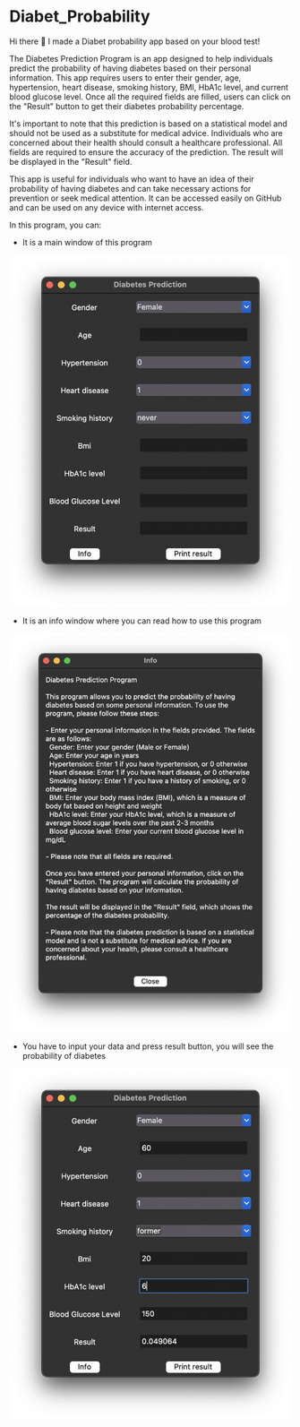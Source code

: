 # Diabet_Probability
Hi there 👋 
I made a Diabet probability app based on your blood test!

The Diabetes Prediction Program is an app designed to help individuals predict the probability of having diabetes based on their personal information. This app requires users to enter their gender, age, hypertension, heart disease, smoking history, BMI, HbA1c level, and current blood glucose level. Once all the required fields are filled, users can click on the "Result" button to get their diabetes probability percentage.

It's important to note that this prediction is based on a statistical model and should not be used as a substitute for medical advice. Individuals who are concerned about their health should consult a healthcare professional. All fields are required to ensure the accuracy of the prediction. The result will be displayed in the "Result" field.

This app is useful for individuals who want to have an idea of their probability of having diabetes and can take necessary actions for prevention or seek medical attention. It can be accessed easily on GitHub and can be used on any device with internet access.

In this program, you can:

 - It is a main window of this program
 
 ![Registration](https://github.com/MilitaryGuineaPig/Diabet_Probability/blob/main/Images/menu.png)
 - It is an info window where you can read how to use this program 
 
 ![Registration](https://github.com/MilitaryGuineaPig/Diabet_Probability/blob/main/Images/info.png)
 - You have to input your data and press result button, you will see the probability of diabetes
 
 ![Registration](https://github.com/MilitaryGuineaPig/Diabet_Probability/blob/main/Images/result.png)
